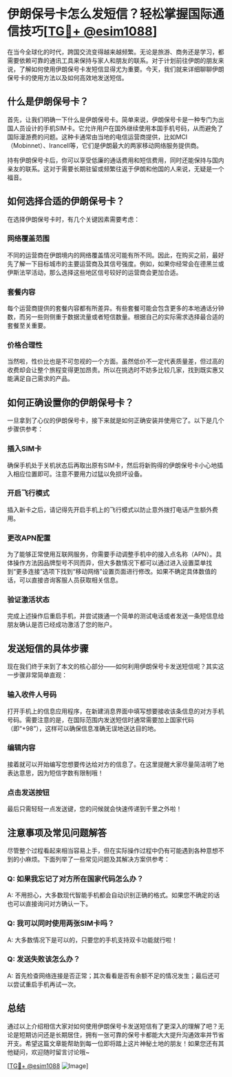 # 伊朗保号卡怎么发短信？轻松掌握国际通信技巧[[TG💪+ @esim1088](https://t.me/s/esim1088)]

在当今全球化的时代，跨国交流变得越来越频繁。无论是旅游、商务还是学习，都需要依赖可靠的通讯工具来保持与家人和朋友的联系。对于计划前往伊朗的朋友来说，了解如何使用伊朗保号卡发短信显得尤为重要。今天，我们就来详细聊聊伊朗保号卡的使用方法以及如何高效地发送短信。

## 什么是伊朗保号卡？

首先，让我们明确一下什么是伊朗保号卡。简单来说，伊朗保号卡是一种专门为出国人员设计的手机SIM卡。它允许用户在国外继续使用本国手机号码，从而避免了国际漫游费的问题。这种卡通常由当地的电信运营商提供，比如MCI（Mobinnet）、Irancell等，它们是伊朗最大的两家移动网络服务提供商。

持有伊朗保号卡后，你可以享受低廉的通话费用和短信费用，同时还能保持与国内亲友的联系。这对于需要长期驻留或频繁往返于伊朗和他国的人来说，无疑是一个福音。

## 如何选择合适的伊朗保号卡？

在选择伊朗保号卡时，有几个关键因素需要考虑：

### 网络覆盖范围

不同的运营商在伊朗境内的网络覆盖情况可能有所不同。因此，在购买之前，最好先了解一下目标城市的主要运营商及其信号强度。例如，如果你经常会在德黑兰或伊斯法罕活动，那么选择这些地区信号较好的运营商会更加合适。

### 套餐内容

每个运营商提供的套餐内容都有所差异。有些套餐可能会包含更多的本地通话分钟数，而另一些则侧重于数据流量或者短信数量。根据自己的实际需求选择最合适的套餐至关重要。

### 价格合理性

当然啦，性价比也是不可忽视的一个方面。虽然低价不一定代表质量差，但过高的收费却会让整个旅程变得更加昂贵。所以在挑选时不妨多比较几家，找到既实惠又能满足自己需求的产品。

## 如何正确设置你的伊朗保号卡？

一旦拿到了心仪的伊朗保号卡，接下来就是如何正确安装并使用它了。以下是几个步骤供参考：

### 插入SIM卡

确保手机处于关机状态后再取出原有SIM卡，然后将新购得的伊朗保号卡小心地插入相应位置即可。注意不要用力过猛以免损坏设备。

### 开启飞行模式

插入新卡之后，请记得先开启手机上的飞行模式以防止意外拨打电话产生额外费用。

### 更改APN配置

为了能够正常使用互联网服务，你需要手动调整手机中的接入点名称（APN）。具体操作方法因品牌型号不同而异，但大多数情况下都可以通过进入设置菜单找到“更多连接”选项下找到“移动网络”设置页面进行修改。如果不确定具体数值的话，可以直接咨询客服人员获取相关信息。

### 验证激活状态

完成上述操作后重启手机，并尝试拨通一个简单的测试电话或者发送一条短信息给朋友确认是否已经成功激活了您的账户。

## 发送短信的具体步骤

现在我们终于来到了本文的核心部分——如何利用伊朗保号卡发送短信呢？其实这一步骤非常简单直观：

### 输入收件人号码

打开手机上的信息应用程序，在新建消息界面中填写想要接收该条信息的对方手机号码。需要注意的是，在国际范围内发送短信时通常需要加上国家代码（即“+98”），这样可以确保信息准确无误地送达目的地。

### 编辑内容

接着就可以开始编写您想要传达给对方的信息了。在这里提醒大家尽量简洁明了地表达意思，因为短信字数有限制哦！

### 点击发送按钮

最后只需轻轻一点发送键，您的问候就会快速传递到千里之外啦！

## 注意事项及常见问题解答

尽管整个过程看起来相当容易上手，但在实际操作过程中仍有可能遇到各种意想不到的小麻烦。下面列举了一些常见问题及其解决方案供参考：

### Q: 如果我忘记了对方所在国家代码怎么办？
A: 不用担心，大多数现代智能手机都会自动识别正确的格式。如果您不确定的话也可以直接询问对方确认一下。

### Q: 我可以同时使用两张SIM卡吗？
A: 大多数情况下是可以的，只要您的手机支持双卡功能就行啦！

### Q: 发送失败该怎么办？
A: 首先检查网络连接是否正常；其次看看是否有余额不足的情况发生；最后还可以尝试重启手机再试一次。

## 总结

通过以上介绍相信大家对如何使用伊朗保号卡发送短信有了更深入的理解了吧？无论是短期访问还是长期居住，拥有一张可靠的保号卡都能大大提升沟通效率并节省开支。希望这篇文章能帮助到每一位即将踏上这片神秘土地的朋友！如果您还有其他疑问，欢迎随时留言讨论哦~

[[TG💪+ @esim1088](https://t.me/s/esim1088) ![Image](https://i.postimg.cc/4NQfJmqS/Snipaste-2025-05-13-00-14-12.png)]